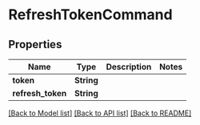 # RefreshTokenCommand

## Properties

Name | Type | Description | Notes
------------ | ------------- | ------------- | -------------
**token** | **String** |  | 
**refresh_token** | **String** |  | 

[[Back to Model list]](../README.md#documentation-for-models) [[Back to API list]](../README.md#documentation-for-api-endpoints) [[Back to README]](../README.md)


